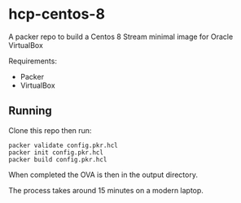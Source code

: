 # hcp-centos-8

A packer repo to build a Centos 8 Stream minimal image for Oracle VirtualBox

Requirements:
* Packer
* VirtualBox

## Running

Clone this repo then run:
```
packer validate config.pkr.hcl
packer init config.pkr.hcl
packer build config.pkr.hcl
```

When completed the OVA is then in the output directory.

The process takes around 15 minutes on a modern laptop.
